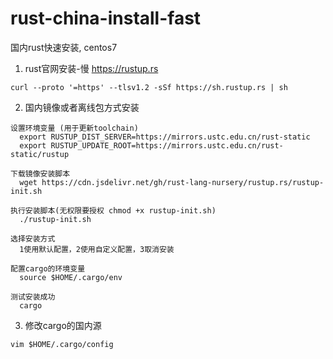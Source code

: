 # rust-china-install-fast
国内rust快速安装, centos7

  1. rust官网安装-慢
    https://rustup.rs 
    
    curl --proto '=https' --tlsv1.2 -sSf https://sh.rustup.rs | sh 
  
  2. 国内镜像或者离线包方式安装
  
    设置环境变量 (用于更新toolchain)
      export RUSTUP_DIST_SERVER=https://mirrors.ustc.edu.cn/rust-static
      export RUSTUP_UPDATE_ROOT=https://mirrors.ustc.edu.cn/rust-static/rustup
    
    下载镜像安装脚本
      wget https://cdn.jsdelivr.net/gh/rust-lang-nursery/rustup.rs/rustup-init.sh
    
    执行安装脚本(无权限要授权 chmod +x rustup-init.sh)
      ./rustup-init.sh 
    
    选择安装方式
      1使用默认配置，2使用自定义配置，3取消安装
     
    配置cargo的环境变量
      source $HOME/.cargo/env 
    
    测试安装成功
      cargo 
      
  3. 修改cargo的国内源
    
    vim $HOME/.cargo/config 
     
        

     
     
